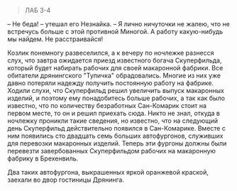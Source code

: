 > ЛАБ 3-4

 – Не беда! – утешал его Незнайка. – Я лично ничуточки не жалею, что не встречусь
больше с этой противной Миногой. А работу какую-нибудь мы найдем. Не
расстраивайся!
 
Козлик понемногу развеселился, а к вечеру по ночлежке разнесся слух, что завтра
ожидается приезд известного богача Скуперфильда, который будет набирать рабочих
для своей макаронной фабрики. Все обитатели дрянингского "Тупичка" обрадовались.
Многие из них уже давно потеряли надежду получить постоянную работу на фабрике.
Ходили слухи, что Скуперфильд решил увеличить выпуск макаронных изделий, и
поэтому ему понадобитесь больше рабочих, а так как было известно, что по
количеству безработных Сан-Комарик стоит на первом месте, то он и решил приехать
сюда. Никто не знал, откуда в ночлежку проникли такие сведения, но известно, что
на следующий день Скуперфильд действительно появился в Сан-Комарике. Вместе с
ним появились сто двадцать семь больших автофургонов, служивших для перевозки
макаронных изделий. Теперь эти фургоны должны были перевезти завербованных
Скуперфильдом рабочих на макаронную фабрику в Брехенвиль.

Два таких автофургона, выкрашенных яркой оранжевой краской, заехали во двор гостиницы Дрянинга.
